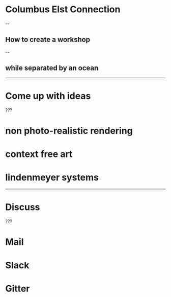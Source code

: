 # Columbus Elst Connection

--

## How to create a workshop

--

## while separated by an ocean

---

# Come up with ideas

???

# non photo-realistic rendering
# context free art
# lindenmeyer systems

---

# Discuss

???

# Mail
# Slack
# Gitter

